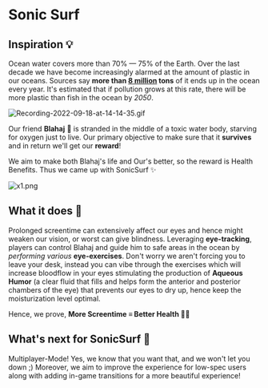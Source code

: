 # Sonic Surf

## Inspiration 💡
Ocean water covers more than 70% — 75% of the Earth. Over the last decade we have become increasingly alarmed at the amount of plastic in our oceans. Sources say **more than [8 million](https://bit.ly/3BtB385) tons** of it ends up in the ocean every year. It's estimated that if pollution grows at this rate, there will be more plastic than fish in the ocean by *2050*.

![Recording-2022-09-18-at-14-14-35.gif](https://i.postimg.cc/vHnwsCVp/Recording-2022-09-18-at-14-14-35.gif)

Our friend **Blahaj** 🦈 is stranded in the middle of a toxic water body, starving for oxygen just to live. Our primary objective to make sure that it **survives** and in return we'll get our **reward**!

We aim to make both Blahaj's life and Our's better, so the reward is Health Benefits. Thus we came up with SonicSurf ✨

![x1.png](https://i.postimg.cc/fLbhQLcK/x1.png)


## What it does 🤔
Prolonged screentime can extensively affect our eyes and hence might weaken our vision, or worst can give blindness. Leveraging **eye-tracking**, players can control Blahaj and guide him to safe areas in the ocean by *performing various* **eye-exercises**. Don't worry we aren't forcing you to leave your desk, instead you can vibe through the exercises which will increase bloodflow in your eyes stimulating the production of **Aqueous Humor** (a clear fluid that fills and helps form the anterior and posterior chambers of the eye) that prevents our eyes to dry up, hence keep the moisturization level optimal.

Hence, we prove, **More Screentime ≡ Better Health 👨‍💻**

## What's next for SonicSurf 🚀
Multiplayer-Mode! Yes, we know that you want that, and we won't let you down ;)
Moreover, we aim to improve the experience for low-spec users along with adding in-game transitions for a more beautiful experience!


